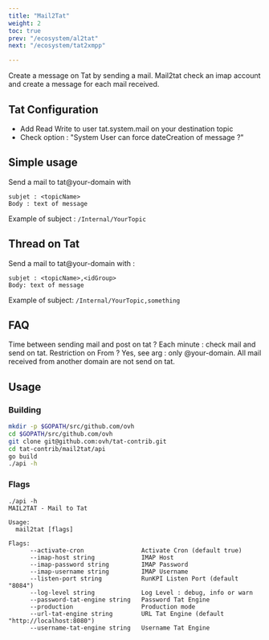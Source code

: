 ```yaml
---
title: "Mail2Tat"
weight: 2
toc: true
prev: "/ecosystem/al2tat"
next: "/ecosystem/tat2xmpp"

---
```


Create a message on Tat by sending a mail. Mail2tat check an imap account
and create a message for each mail received.

## Tat Configuration

* Add Read Write to user tat.system.mail on your destination topic
* Check option : "System User can force dateCreation of message ?"

## Simple usage

Send a mail to tat@your-domain with
```
subjet : <topicName>
Body : text of message
```
Example of subject : `/Internal/YourTopic`

## Thread on Tat

Send a mail to tat@your-domain with :
```
subjet : <topicName>,<idGroup>
Body: text of message
```

Example of subject: `/Internal/YourTopic,something`

## FAQ
Time between sending mail and post on tat ? Each minute : check mail and send on tat.
Restriction on From ? Yes, see arg  : only @your-domain. All mail received from another domain are not send on tat.

## Usage

### Building

```bash
mkdir -p $GOPATH/src/github.com/ovh
cd $GOPATH/src/github.com/ovh
git clone git@github.com:ovh/tat-contrib.git
cd tat-contrib/mail2tat/api
go build
./api -h
```

### Flags

```
./api -h
MAIL2TAT - Mail to Tat

Usage:
  mail2tat [flags]

Flags:
      --activate-cron                Activate Cron (default true)
      --imap-host string             IMAP Host
      --imap-password string         IMAP Password
      --imap-username string         IMAP Username
      --listen-port string           RunKPI Listen Port (default "8084")
      --log-level string             Log Level : debug, info or warn
      --password-tat-engine string   Password Tat Engine
      --production                   Production mode
      --url-tat-engine string        URL Tat Engine (default "http://localhost:8080")
      --username-tat-engine string   Username Tat Engine
```
